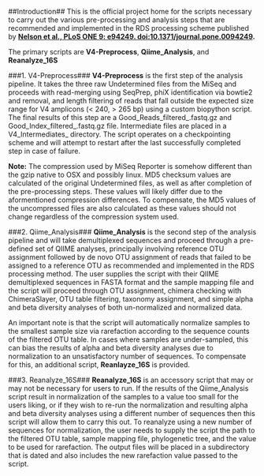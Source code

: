 ##Introduction##
This is the official project home for the scripts necessary to carry out the various pre-processing and analysis steps that are recommended and implemented in the RDS processing scheme published by __[Nelson et al., PLoS ONE 9: e94249. doi:10.1371/journal.pone.0094249](http://www.plosone.org/article/info%3Adoi%2F10.1371%2Fjournal.pone.0094249 "Nelson et al., Analysis, Optimization and Verification of Illumina-Generated 16S Amplicon Surveys, PLoS ONE (2014) 9:e94249").__

The primary scripts are __V4-Preprocess__, __Qiime\_Analysis__, and __Reanalyze\_16S__

###1. V4-Preprocess###
__V4-Preprocess__ is the first step of the analysis pipeline. It takes the three raw Undetermined files from the MiSeq and proceeds with read-merging using SeqPrep, phiX identification via bowtie2 and removal, and length filtering of reads that fall outside the expected size range for V4 amplicons (< 240, > 265 bp) using a custom biopython script. The final results of this step are a Good\_Reads\_filtered\_<date-time>.fastq.gz and Good\_Index\_filtered\_<date-time>.fastq.gz file. Intermediate files are placed in a V4\_Intermediates\_<date-time> directory. The script operates on a checkpointing scheme and will attempt to restart after the last successfully completed step in case of failure.

__Note:__ The compression used by MiSeq Reporter is somehow different than the gzip native to OSX and possibly linux. MD5 checksum values are calculated of the original Undetermined files, as well as after completion of the pre-processing steps. These values will likely differ due to the aformentioned compression differences. To compensate, the MD5 values of the uncompressed files are also calculated as these values should not change regardless of the compression system used.

###2. Qiime\_Analysis###
__Qiime_Analysis__ is the second step of the analysis pipeline and will take demultiplexed sequences and proceed through a pre-defined set of QIIME analyses, principally involving reference OTU assignment followed by de novo OTU assignment of reads that failed to be assigned to a reference OTU as recommended and implemented in the RDS processing method. The user supplies the script with their QIIME demultiplexed sequences in FASTA format and the sample mapping file and the script will proceed through OTU assignment, chimera checking with ChimeraSlayer, OTU table filtering, taxonomy assignment, and simple alpha and beta diversity analyses of both un-normalized and normalized data. 

An important note is that the script will automatically normalize samples to the smallest sample size via rarefaction according to the sequence counts of the filtered OTU table. In cases where samples are under-sampled, this can bias the results of alpha and beta diversity analyses due to normalization to an unsatisfactory number of sequences. To compensate for this, an additional script, __Reanlayze\_16S__ is provided.

###3. Reanalyze\_16S###
__Reanalyze\_16S__ is an accessory script that may or may not be necessary for users to run. If the results of the Qiime\_Analysis script result in normalization of the samples to a value too small for the users liking, or if they wish to re-run the normalization and resulting alpha and beta diversity analyses using a different number of sequences then this script will allow them to carry this out. To reanalyze using a new number of sequences for normalization, the user needs to supply the script the path to the filtered OTU table, sample mapping file, phylogenetic tree, and the value to be used for rarefaction. The output files will be placed in a subdirectory that is dated and also includes the new rarefaction value passed to the script.